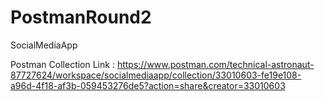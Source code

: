 # PostmanRound2
SocialMediaApp


Postman Collection Link : https://www.postman.com/technical-astronaut-87727624/workspace/socialmediaapp/collection/33010603-fe19e108-a96d-4f18-af3b-059453276de5?action=share&creator=33010603
